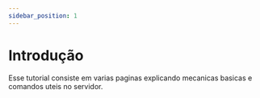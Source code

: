 ```yaml
---
sidebar_position: 1
---
```


# Introdução

Esse tutorial consiste em varias paginas explicando mecanicas basicas e comandos uteis no servidor.
